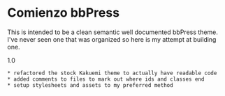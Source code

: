 # Comienzo bbPress #

This is intended to be a clean semantic well documented bbPress theme. I've never seen one that was organized so here is my attempt at building one.

1.0

    * refactored the stock Kakuemi theme to actually have readable code
    * added comments to files to mark out where ids and classes end
    * setup stylesheets and assets to my preferred method